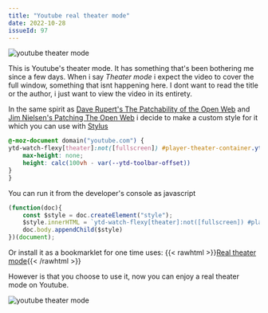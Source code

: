 ```yaml
---
title: "Youtube real theater mode"
date: 2022-10-28
issueId: 97
---
```


![youtube theater mode](/static/imgs/youtube-real-theater-mode/00.jpg)

This is Youtube's theater mode. It has something that's been bothering me since a few days. When i say *Theater mode* i expect the video to cover the full window, something that isnt happening here. I dont want to read the title or the author, i just want to view the video in its entirety.

In the same spirit as [Dave Rupert's The Patchability of the Open Web](https://daverupert.com/2022/09/patchability-of-the-open-web/) and [Jim Nielsen's Patching The Open Web](https://blog.jim-nielsen.com/2022/patching-open-web/) i decide to make a custom style for it which you can use with [Stylus](https://add0n.com/stylus.html)

```css
@-moz-document domain("youtube.com") {
ytd-watch-flexy[theater]:not([fullscreen]) #player-theater-container.ytd-watch-flexy {
    max-height: none;
    height: calc(100vh - var(--ytd-toolbar-offset))
}
}
```

You can run it from the developer's console as javascript
```js
(function(doc){
	const $style = doc.createElement("style");
	$style.innerHTML = `ytd-watch-flexy[theater]:not([fullscreen]) #player-theater-container.ytd-watch-flexy {max-height: none;height: calc(100vh - var(--ytd-toolbar-offset))}`;
	doc.body.appendChild($style)
})(document);
```

Or install it as a bookmarklet for one time uses: {{< rawhtml >}}<a href="javascript:(function(doc)%7Bconst%20%24style%20%3D%20doc.createElement(%22style%22)%3B%24style.innerHTML%20%3D%20%60ytd-watch-flexy%5Btheater%5D%3Anot(%5Bfullscreen%5D)%20%23player-theater-container.ytd-watch-flexy%20%7Bmax-height%3A%20none%3Bheight%3A%20calc(100vh%20-%20var(--ytd-toolbar-offset))%7D%60%3Bdoc.body.appendChild(%24style)%7D)(document)">Real theater mode</a>{{< /rawhtml >}}


However is that you choose to use it, now you can enjoy a real theater mode on Youtube.

![youtube theater mode](/static/imgs/youtube-real-theater-mode/01.jpg)
